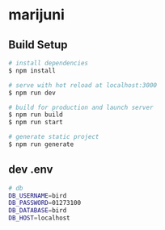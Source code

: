 # marijuni

## Build Setup

```bash
# install dependencies
$ npm install

# serve with hot reload at localhost:3000
$ npm run dev

# build for production and launch server
$ npm run build
$ npm run start

# generate static project
$ npm run generate
```

## dev .env
```bash
# db
DB_USERNAME=bird
DB_PASSWORD=01273100
DB_DATABASE=bird
DB_HOST=localhost
```